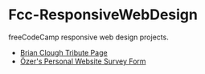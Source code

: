 # Fcc-ResponsiveWebDesign
freeCodeCamp responsive web design projects.

- [Brian Clough Tribute Page](https://codepen.io/ozerozturk/pen/qBqPGOO) 
- [Özer's Personal Website Survey Form](https://codepen.io/ozerozturk/pen/mdOxMZY) 
